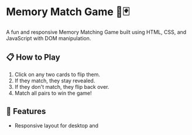 # Memory Match Game 🧠🃏

A fun and responsive Memory Matching Game built using HTML, CSS, and JavaScript with DOM manipulation.

## 📋 How to Play

1. Click on any two cards to flip them.
2. If they match, they stay revealed.
3. If they don't match, they flip back over.
4. Match all pairs to win the game!

## 🎨 Features

- Responsive layout for desktop and
